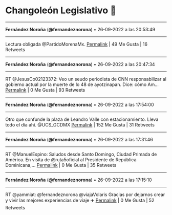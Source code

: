 # Changoleón Legislativo 🙈
*****
**Fernández Noroña** (**@fernandeznorona**) • 26-09-2022 a las 20:53:49
*****
Lectura obligada @PartidoMorenaMx.
[Permalink](https://twitter.com/fernandeznorona/status/1574623321165119489) | 49 Me Gusta | 16 Retweets
*****
**Fernández Noroña** (**@fernandeznorona**) • 26-09-2022 a las 20:47:34
*****
RT @JesusCo02123372: Veo un seudo periodista de CNN responsabilizar al gobierno actual por la muerte de lo 48 de ayotzinapan. Dice: cómo Am…
[Permalink](https://twitter.com/fernandeznorona/status/1574621746174500866) | 0 Me Gusta | 93 Retweets
*****
**Fernández Noroña** (**@fernandeznorona**) • 26-09-2022 a las 17:54:00
*****
Otro que confunde la plaza de Leandro Valle con estacionamiento. Lleva todo el día ahí. ⁦@UCS_GCDMX⁩
[Permalink](https://twitter.com/fernandeznorona/status/1574578067518922763) | 152 Me Gusta | 31 Retweets
*****
**Fernández Noroña** (**@fernandeznorona**) • 26-09-2022 a las 17:31:46
*****
RT @ManuelEspino: Saludos desde Santo Domingo, Ciudad Primada de América. En visita de @ruta5oficial al Presidente de República Dominicana,…
[Permalink](https://twitter.com/fernandeznorona/status/1574572474351509504) | 0 Me Gusta | 35 Retweets
*****
**Fernández Noroña** (**@fernandeznorona**) • 26-09-2022 a las 17:15:10
*****
RT @yammiat: @fernandeznorona @viajaVolaris Gracias por dejarnos crear y vivir las mejores experiencias de viaje ✈️
[Permalink](https://twitter.com/fernandeznorona/status/1574568298070564864) | 0 Me Gusta | 52 Retweets